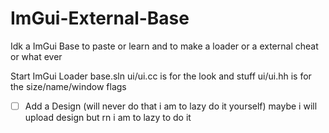 # ImGui-External-Base
Idk a ImGui Base to paste or learn and to make a loader or a external cheat or what ever

Start ImGui Loader base.sln
ui/ui.cc is for the look and stuff
ui/ui.hh is for the size/name/window flags

- [ ] Add a Design (will never do that i am to lazy do it yourself)
maybe i will upload design but rn i am to lazy to do it

